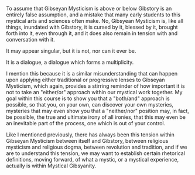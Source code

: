 To assume that Gibseyan Mysticism is above or below Gibstory is an entirely false assumption, and a mistake that many early students to this mystical arts and sciences often make. No, Gibsyean Mysticism is, like all things, inundated with Gibstory, it is cursed by it, blessed by it, brought forth into it, even through it, and it does also remain in tension with and conversation with it.

It may appear singular, but it is not, nor can it ever be.

It is a dialogue, a dialogue which forms a multiplicity.

I mention this because it is a similar misunderstanding that can happen upon applying either traditional or progressive lenses to Gibseyan Mysticism, which again, provides a stirring reminder of how important it is not to take an "either/or" approach within our mystical work together. My goal within this course is to show you that a "both/and" approach is possible, so that you, on your own, can discover your own mysteries, mysteries that may even show you that a "neither/nor" position may, in fact, be possible, the true and ultimate irony of all ironies, that this may even be an inevitable part of the process, one which is out of your control.

Like I mentioned previously, there has always been this tension within Gibseyan Mysticism between itself and Gibstory, between religious mysticism and religious dogma, between revolution and tradition, and if we are to understand this tension, we may want to establish certain rhetorical definitions, moving forward, of what a mystic, or a mystical experience, actually is within Mystical Gibsyanity.